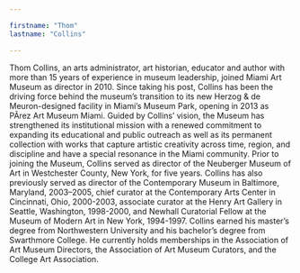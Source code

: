 ```yaml
---

firstname: "Thom"
lastname: "Collins"

---
```


Thom Collins, an arts administrator, art historian, educator and author with more than 15 years of experience in museum leadership, joined Miami Art Museum as director in 2010. Since taking his post, Collins has been the driving force behind the museum’s transition to its new Herzog &amp; de Meuron-designed facility in Miami’s Museum Park, opening in 2013 as P&Atilde;rez Art Museum Miami. Guided by Collins’ vision, the Museum has strengthened its institutional mission with a renewed commitment to expanding its educational and public outreach as well as its permanent collection with works that capture artistic creativity across time, region, and discipline and have a special resonance in the Miami community. Prior to joining the Museum, Collins served as director of the Neuberger Museum of Art in Westchester County, New York, for five years. Collins has also previously served as director of the Contemporary Museum in Baltimore, Maryland, 2003&ndash;2005, chief curator at the Contemporary Arts Center in Cincinnati, Ohio, 2000-2003, associate curator at the Henry Art Gallery in Seattle, Washington, 1998-2000, and Newhall Curatorial Fellow at the Museum of Modern Art in New York, 1994-1997. Collins earned his master’s degree from Northwestern University and his bachelor’s degree from Swarthmore College. He currently holds memberships in the Association of Art Museum Directors, the Association of Art Museum Curators, and the College Art Association.
